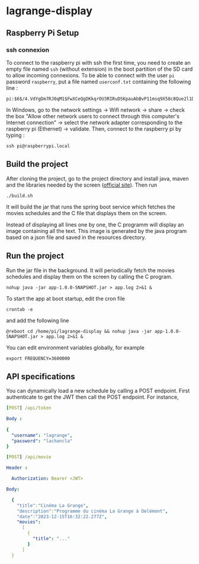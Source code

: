 # lagrange-display


## Raspberry Pi Setup

### ssh connexion

To connect to the raspberry pi with ssh the first time, you need to create an empty file named `ssh` (without extension) in the boot partition of the SD card to allow incoming connexions. To be able to connect with the user `pi` password `raspberry`, put a file named `userconf.txt` containing the following line :

```
pi:$6$/4.VdYgDm7RJ0qM1$FwXCeQgDKkqrOU3RIRuDSKpauAbBvP11msq9X58c8Que2l1Dwq3vdJMgiZlQSbEXGaY5esVHGBNbCxKLVNqZW1
```

In Windows, go to the network settings -> Wifi network -> share -> check the box "Allow other network users to connect through this computer's Internet connection" -> select the network adapter corresponding to the raspberry pi (Ethernet) -> validate. Then, connect to the raspberry pi by typing :

```shell
ssh pi@raspberrypi.local
```

## Build the project

After cloning the project, go to the project directory and install java, maven and the libraries needed by the screen ([official site](https://www.waveshare.com/wiki/12.48inch_e-Paper_Module_(B))). Then run

```shell
./build.sh
```

It will build the jar that runs the spring boot service which fetches the movies schedules and the C file that displays them on the screen. 

Instead of displaying all lines one by one, the C programm will display an image containing all the text. This image is generated by the java program based on a json file and saved in the resources directory. 

## Run the project

Run the jar file in the background. It will periodically fetch the movies schedules and display them on the screen by calling the C program.

```shell
nohup java -jar app-1.0.0-SNAPSHOT.jar > app.log 2>&1 &
```

To start the app at boot startup, edit the cron file

```shell
crontab -e
```
and add the following line

```shell
@reboot cd /home/pi/lagrange-display && nohup java -jar app-1.0.0-SNAPSHOT.jar > app.log 2>&1 &
```
You can edit environment variables globally, for example
```shell
export FREQUENCY=3600000
```
## API specifications

You can dynamically load a new schedule by calling a POST endpoint. First authenticate to get the JWT then call the POST endpoint. For instance,

```yaml
[POST] /api/token

Body : 
  
{
  "username": "lagrange",
  "password": "lachancla"
}
```
```yaml
[POST] /api/movie

Header :

  Authorization: Bearer <JWT>

Body:

  {
    "title":"Cinéma La Grange",
    "description":"Programme du cinéma La Grange à Delémont",
    "date":"2023-12-15T16:32:22.277Z",
    "movies":
      [
        {
          "title": "..."
        }
      ]
  } 
```
